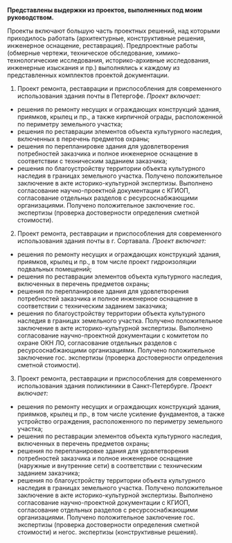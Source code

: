 **Представлены выдержки из проектов, выполненных под моим руководством.**

Проекты включают большую часть проектных решений, над которыми приходилось работать (архитектурные, конструктивные решения, инженерное оснащение, реставрация).
Предпроектные работы (обмерные чертежи, техническое обследование, химико-технологические исследования, историко-архивные исследования, инженерные изыскания и пр.) 
выполнялись к каждому из представленных комплектов проектой документации.

1. Проект ремонта, реставрации и приспособления для современного использования здания почты в Петергофе.
*Проект включает:*
 - решения по ремонту несущих и ограждающих конструкций здания, приямков, крылец и пр., а также кирпичной ограды, расположенной по периметру земельного участка;
 - решения по реставрации элементов объекта культурного наследия, включенных в перечень предметов охраны;
 - решения по перепланировке здания для удовлетворения потребностей заказчика и полное инженерное оснащение в соответствии с техническим заданием заказчика;
 - решения по благоустройству территории объекта культурного наследия в границах земельного участка.
Получено положительное заключение в акте историко-культурной экспертизы. Выполнено согласование научно-проектной документации с КГИОП, согласование отдельных разделов с ресурсоснабжающими организациями.
Получено положительное заключение гос. экспертизы (проверка достоверности определения сметной стоимости).
   
2. Проект ремонта, реставрации и приспособления для современного использования здания почты в г. Сортавала.
*Проект включает:*
 - решения по ремонту несущих и ограждающих конструкций здания, приямков, крылец и пр., в том числе проект гидроизоляции подвальных помещений;
 - решения по реставрации элементов объекта культурного наследия, включенных в перечень предметов охраны;
 - решения по перепланировке здания для удовлетворения потребностей заказчика и полное инженерное оснащение в соответствии с техническим заданием заказчика;
 - решения по благоустройству территории объекта культурного наследия в границах земельного участка.
Получено положительное заключение в акте историко-культурной экспертизы. Выполнено согласование научно-проектной документации с комитетом по охране ОКН ЛО, согласование отдельных разделов с ресурсоснабжающими организациями.
Получено положительное заключение гос. экспертизы (проверка достоверности определения сметной стоимости).

3. Проект ремонта, реставрации и приспособления для современного использования здания поликлиники в Санкт-Петербурге.
*Проект включает:*
 - решения по ремонту несущих и ограждающих конструкций здания, приямков, крылец и пр., в том числе усиление фундаментов,
   а также устройство ограждения, расположенного по периметру земельного участка;
 - решения по реставрации элементов объекта культурного наследия, включенных в перечень предметов охраны;
 - решения по перепланировке здания для удовлетворения потребностей заказчика и полное инженерное оснащение (наружные и внутренние сети)
   в соответствии с техническим заданием заказчика;
 - решения по благоустройству территории объекта культурного наследия в границах земельного участка.
Получено положительное заключение в акте историко-культурной экспертизы. Выполнено согласование научно-проектной документации с КГИОП, согласование отдельных разделов с ресурсоснабжающими организациями.
Получено положительное заключение гос. экспертизы (проверка достоверности определения сметной стоимости) и негос. экспертизы (конструктивные решения).
